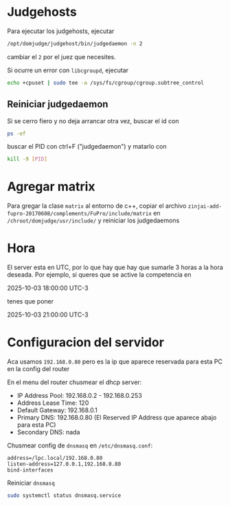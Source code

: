 # Judgehosts

Para ejecutar los judgehosts, ejecutar

```sh
/opt/domjudge/judgehost/bin/judgedaemon -n 2
```

cambiar el `2` por el juez que necesites.

Si ocurre un error con `libcgroupd`, ejecutar
```sh
echo +cpuset | sudo tee -a /sys/fs/cgroup/cgroup.subtree_control
```

## Reiniciar judgedaemon

Si se cerro fiero y no deja arrancar otra vez, buscar el id con
```sh
ps -ef
```

buscar el PID con ctrl+F ("judgedaemon") y matarlo con
```sh
kill -9 [PID]
```

# Agregar matrix

Para gregar la clase `matrix` al entorno de c++, copiar el archivo `zinjai-add-fupro-20170608/complements/FuPro/include/matrix` en `/chroot/domjudge/usr/include/` y reiniciar los judgedaemons

# Hora

El server esta en UTC, por lo que hay que hay que sumarle 3 horas a la hora deseada.
Por ejemplo, si queres que se active la competencia en

2025-10-03 18:00:00 UTC-3

tenes que poner

2025-10-03 21:00:00 UTC-3

# Configuracion del servidor

Aca usamos `192.168.0.80` pero es la ip que aparece reservada para esta PC en la config del router

En el menu del router chusmear el dhcp server:
- IP Address Pool: 192.168.0.2 - 192.168.0.253
- Address Lease Time: 120
- Default Gateway: 192.168.0.1
- Primary DNS: 192.168.0.80 (El Reserved IP Address que aparece abajo para esta PC)
- Secondary DNS: nada

Chusmear config de `dnsmasq` en `/etc/dnsmasq.conf`:

```
address=/lpc.local/192.168.0.80
listen-address=127.0.0.1,192.168.0.80
bind-interfaces
```

Reiniciar `dnsmasq`
```sh
sudo systemctl status dnsmasq.service
```
